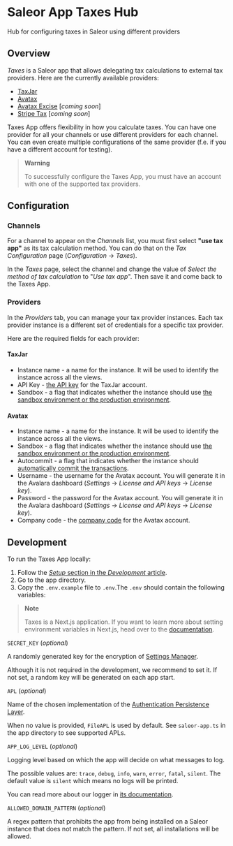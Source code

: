# Saleor App Taxes Hub

Hub for configuring taxes in Saleor using different providers

## Overview

_Taxes_ is a Saleor app that allows delegating tax calculations to external tax providers. Here are the currently available providers:

- [TaxJar](https://www.taxjar.com/)
- [Avatax](https://www.avalara.com/us/en/products/calculations.html)
- [Avatax Excise](https://developer.avalara.com/excise/) [_coming soon_]
- [Stripe Tax](https://stripe.com/tax) [_coming soon_]

Taxes App offers flexibility in how you calculate taxes. You can have one provider for all your channels or use different providers for each channel. You can even create multiple configurations of the same provider (f.e. if you have a different account for testing).

> **Warning**
>
> To successfully configure the Taxes App, you must have an account with one of the supported tax providers.

## Configuration

### Channels

For a channel to appear on the _Channels_ list, you must first select **"use tax app"** as its tax calculation method. You can do that on the _Tax Configuration_ page (_Configuration_ → _Taxes_).

In the _Taxes_ page, select the channel and change the value of _Select the method of tax calculation_ to "_Use tax app_". Then save it and come back to the Taxes App.

### Providers

In the _Providers_ tab, you can manage your tax provider instances. Each tax provider instance is a different set of credentials for a specific tax provider.

Here are the required fields for each provider:

#### TaxJar

- Instance name - a name for the instance. It will be used to identify the instance across all the views.
- API Key - [the API key](https://developers.taxjar.com/api/reference/#authentication) for the TaxJar account.
- Sandbox - a flag that indicates whether the instance should use [the sandbox environment or the production environment](https://developers.taxjar.com/api/reference/#sandbox-environment).

#### Avatax

- Instance name - a name for the instance. It will be used to identify the instance across all the views.
- Sandbox - a flag that indicates whether the instance should use [the sandbox environment or the production environment](https://developer.avalara.com/erp-integration-guide/sales-tax-badge/authentication-in-avatax/sandbox-vs-production/).
- Autocommit - a flag that indicates whether the instance should [automatically commit the transactions](https://developer.avalara.com/communications/dev-guide_rest_v2/commit-uncommit/).
- Username - the username for the Avatax account. You will generate it in the Avalara dashboard (_Settings_ → _License and API keys_ → _License key_).
- Password - the password for the Avatax account. You will generate it in the Avalara dashboard (_Settings_ → _License and API keys_ → _License key_).
- Company code - the [company code](https://developer.avalara.com/ecommerce-integration-guide/sales-tax-badge/transactions/simple-transactions/company-codes/) for the Avatax account.

## Development

To run the Taxes App locally:

1. Follow the [_Setup_ section in the _Development_ article](https://docs.saleor.io/docs/3.x/developer/app-store/development#setup).
2. Go to the app directory.
3. Copy the `.env.example` file to `.env`.The `.env` should contain the following variables:

> **Note**
>
> Taxes is a Next.js application. If you want to learn more about setting environment variables in Next.js, head over to the [documentation](https://nextjs.org/docs/basic-features/environment-variables).

`SECRET_KEY` (_optional_)

A randomly generated key for the encryption of [Settings Manager](https://github.com/saleor/saleor-app-sdk/blob/main/docs/settings-manager.md).

Although it is not required in the development, we recommend to set it. If not set, a random key will be generated on each app start.

`APL` (_optional_)

Name of the chosen implementation of the [Authentication Persistence Layer](https://github.com/saleor/saleor-app-sdk/blob/main/docs/apl.md).

When no value is provided, `FileAPL` is used by default. See `saleor-app.ts` in the app directory to see supported APLs.

`APP_LOG_LEVEL` (_optional_)

Logging level based on which the app will decide on what messages to log.

The possible values are: `trace`, `debug`, `info`, `warn`, `error`, `fatal`, `silent`. The default value is `silent` which means no logs will be printed.

You can read more about our logger in [its documentation](https://getpino.io/#/docs/api?id=loggerlevel-string-gettersetter).

`ALLOWED_DOMAIN_PATTERN` (_optional_)

A regex pattern that prohibits the app from being installed on a Saleor instance that does not match the pattern. If not set, all installations will be allowed.
